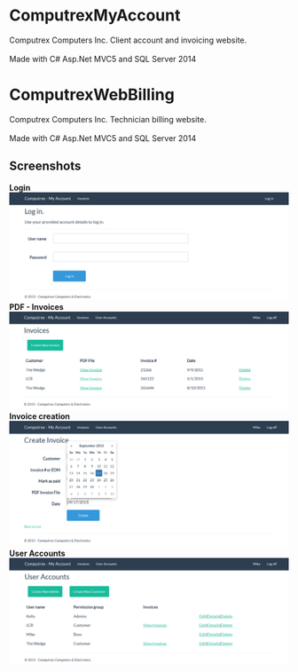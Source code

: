 # ComputrexMyAccount
  Computrex Computers Inc. Client account and invoicing website.
<br />
<br />
  Made with C# Asp.Net MVC5 and SQL Server 2014
# ComputrexWebBilling
  Computrex Computers Inc. Technician billing website. 
<br />
<br />
  Made with C# Asp.Net MVC5 and SQL Server 2014
  <br />
  <h2> Screenshots </h2>
  <b> Login </b>
  <img src="https://raw.githubusercontent.com/cm3277/ComputrexMyAccount/master/Screenshots/login.png" />
  <br />
  <b> PDF - Invoices </b>
  <img src="https://raw.githubusercontent.com/cm3277/ComputrexMyAccount/master/Screenshots/invoicesPDF.png" />
  <br />
  <b> Invoice creation </b>
  <img src="https://raw.githubusercontent.com/cm3277/ComputrexMyAccount/master/Screenshots/createInvoice.png" />
  <br />
  <b> User Accounts </b>
  <img src="https://raw.githubusercontent.com/cm3277/ComputrexMyAccount/master/Screenshots/useraccounts.png" />
  

